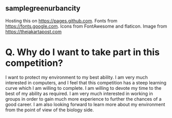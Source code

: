 ## samplegreenurbancity

Hosting this on https://pages.github.com. Fonts from https://fonts.google.com. Icons from FontAwesome and flaticon. Image from https://thejakartapost.com
# Q. Why do I want to take part in this competition?
I want to protect my environment to my best ability. I am very much interested in computers, and I feel that this competition has a steep learning curve which I am willing to complete. I am willing to devote my time to the best of my ability as required. I am very much interested in working in groups in order to gain much more experience to further the chances of a good career. I am also looking forward to learn more about my environment from the point of view of the biology side.
